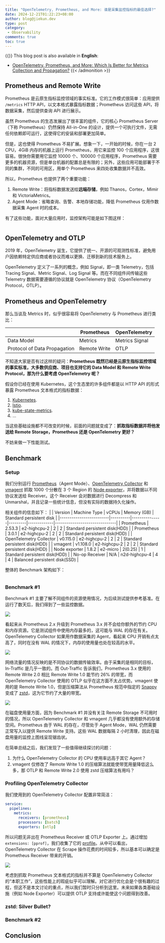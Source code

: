 ```yaml
---
title: "OpenTelemetry, Prometheus, and More: 谁是采集监控指标的最佳选择?"
date: 2024-12-21T01:22:23+08:00
author: blog@jiekun.dev
type: post
category: 
 - Observability
comments: true
toc: true
---
```


{{<admonition type=note title="Medium">}}
This blog post is also available in **English**: 
- [OpenTelemetry, Prometheus, and More: Which Is Better for Metrics Collection and Propagation?]()
{{< /admonition >}}

## Prometheus and Remote Write

Prometheus 是云原生指标监控领域的事实标准。它的工作模式很简单：应用提供 `/metrics` HTTP API，以文本格式暴露指标数据；Prometheus 访问这些 API，将数据采集，然后提供查询 API 进行展示。

虽然 Prometheus 的生态发展出了很丰富的组件，它的核心 Prometheus Server（下称 Prometheus）仍然保持 All-in-One 的设计，提供一个可执行文件，无需任何依赖即可运行，这使得它的安装和部署更加简单。

但是，这也使得 Prometheus 不易扩展。想象一下，一开始的时候，你在一台 2 CPU，4GiB 内存的机器上运行 Prometheus，用它来监控 100 个应用程序，这很容易。很快你需要用它监控 10000 个、100000 个应用程序，Prometheus 需要更多的机器资源，但是单台机器的配置总是有限的；另外，这些应用可能部署于不同的集群，不同的可用区，用单个 Prometheus 来四处收集数据并不高效。

所以，Prometheus 也提供了两个重要功能：
1. Remote Write：将指标数据发送给**远端存储**，例如 Thanos，Cortex，Mimir 和 VictoriaMetrics。
2. Agent Mode：省略查询、告警、本地存储功能，降低 Prometheus 仅用作数据采集 Agent 时的成本。

有了这些功能，面对大量应用时，监控架构可能是如下图这样：

![]()

## OpenTelemetry and OTLP

2019 年，OpenTelemetry 诞生，它提供了统一、开源的可观测性标准，避免用户因依赖特定供应商或者协议而难以更换、迁移到新的技术服务上。

OpenTelemetry 定义了一系列的概念，例如 Signal，即一类 Telemetry，包括 Tracing Signal、Metric Signal、Log Signal 等。而在不同组件间传输这些 Telemetry 数据需要遵循的协议就是 OpenTelemetry 协议（OpenTelemetry Protocol，OTLP）。

## Prometheus and OpenTelemetry

那么当谈及 Metrics 时，似乎很容易将 OpenTelemetry 与 Prometheus 进行类比：

|                              | Prometheus   | OpenTelemetry  |
|------------------------------|--------------|----------------|
| Data Model                   | Metrics      | Metrics Signal |
| Protocol of Data Propagation | Remote Write | OTLP           |

不知道大家是否有过这样的疑问：**Prometheus 既然已经是云原生指标监控领域的事实标准，大多数供应商、项目也支持它的 Data Model 和 Remote Write Protocol，那为什么要考虑 OpenTelemetry 呢？**

假设你已经在使用 Kubernetes，这个生态里的许多组件都是以 HTTP API 的形式暴露 Prometheus 文本格式的指标数据：
1. [Kubernetes](https://kubernetes.io/docs/reference/instrumentation/metrics/).
2. [Istio](https://istio.io/latest/docs/reference/config/metrics/).
3. [kube-state-metrics](https://github.com/kubernetes/kube-state-metrics).
4. ...

当这些基础设施都不可改变的时候，前面的问题就变成了：**抓取指标数据并将他发送给 Remote Storage，Prometheus 还是 OpenTelemetry 更好？**

不妨来做一下性能测试。

## Benchmark

### Setup

我们分别运行 [Prometheus](https://github.com/prometheus/prometheus)（Agent Mode）、[OpenTelemetry Collector](https://github.com/open-telemetry/opentelemetry-collector) 和 [vmagent](https://github.com/VictoriaMetrics/VictoriaMetrics/tree/master) 抓取 1000 个分散在 3 个 Region 的 [Node exporter](https://github.com/prometheus/node_exporter)，并将数据以不同协议发送给 Receiver。这个 Receiver 会对数据进行 Decompress 和 Unmarshal，并且记录一些统计信息，但没有实际的数据持久化操作。

相关组件的信息如下：
|                         | Version  | Machine Type  | vCPUs   | Memory (GB) | Standard persistent disk      |
|-------------------------|----------|---------------|---------|-------------|-------------------------------|
| Prometheus              | 2.53.3   | e2-highcpu-2  | 2       | 2           | Standard persistent disk(HDD) |
| Prometheus              | 3.0.1    | e2-highcpu-2  | 2       | 2           | Standard persistent disk(HDD) |
| OpenTelemetry Collector | v0.115.0 | e2-highcpu-2  | 2       | 2           | Standard persistent disk(HDD) |
| vmagent                 | v1.108.0 | e2-highcpu-2  | 2       | 2           | Standard persistent disk(HDD) |
| Node exporter           | 1.8.2    | e2-micro      | 2(0.25) | 1           | Standard persistent disk(HDD) |
| No-op Receiver          | N/A      | n2d-highcpu-4 | 4       | 4           | Balanced persistent disk(SSD) |

整体的 Benchmark 架构如下：

![]()

### Benchmark #1

Benchmark #1 主要了解不同组件的资源使用情况，为后续测试提供参考基准。在运行了数天后，我们得到了一些监控数据。

![](../202412-otlp-remote-write/benchmark-1-resource.png)

看起来从 Prometheus 2.x 升级到 Prometheus 3.x 并不会给你额外的节约 CPU 和内存资源。它是测试组件中使用内存最多的，这可能与 WAL 的存在有关。OpenTelemetry Collector 如果用作数据采集的 Agent，看起来 CPU 开销有点太高了，同时在没有 WAL 的情况下，内存的使用量也处在较高的水平。

![](../202412-otlp-remote-write/benchmark-1-traffic.png)

网络流量的情况反映的是不同协议的数据传输效率。由于采集的是相同的目标，In-Traffic 是几乎一致的。而 Out-Traffic 告诉我们，Prometheus 3.x 使用的 Remote Write 2.0 相比 Remote Write 1.0 能节约 26% 的带宽，而 OpenTelemetry Collector 使用的 OTLP 似乎在这方面不太占优势。vmagent 使用的是 Remote Write 1.0，但是压缩算法从 Prometheus 规范中指定的 [Snappy](https://github.com/google/snappy) 变成了 [zstd](https://github.com/valyala/gozstd)，这为它节约了大量的带宽。

![](../202412-otlp-remote-write/benchmark-1-disk.png)

在磁盘使用量方面，因为 Benchmark #1 并没有关注 Remote Storage 不可用时的情况，所以 OpenTelemetry Collector 和 vmagent 几乎都没有使用额外的存储空间。Prometheus 由于 WAL 的存在，尽管处于 Agent Mode，WAL 仍然需要正常写入以提供 Remote Write 支持。这些 WAL 数据每隔 2 小时清理，因此在磁盘用量的监控上图线呈现锯齿状。

在简单总结之后，我们发现了一些值得继续探讨的问题：
1. 为什么 OpenTelemetry Collector 的 CPU 使用率远高于其它 Agent？
2. vmagent 仅修改了 Remote Write 1.0 的压缩算法就能使带宽用量降低这么多，那 OTLP 和 Remote Write 2.0 使用 zstd 压缩算法有用吗？

### Profiling OpenTelemetry Collector
我们使用到的 OpenTelemetry Collector 配置非常简洁：

```yaml
service:
  pipelines:
    metrics:
      receivers: [prometheus]
      processors: [batch]
      exporters: [otlp]
```

所以问题无非出在 Prometheus Receiver 或 OTLP Exporter 上。通过增加 `extensions: [pprof]`，我们收集了它的 [profile](../202412-otlp-remote-write/otel-profile.prof)。从中可以看出，OpenTelemetry Collector 在 Scrape 操作花费的时间较多，所以基本可以确定是 Prometheus Receiver 带来的开销。

![](../202412-otlp-remote-write/otel-profile.jpg)

考虑到抓取 Prometheus 文本格式的指标并不算是 OpenTelemetry Collector 的“本职工作”，这些性能上的瑕疵似乎可以理解。对它进行优化会是个很有趣的过程，但这不是本文讨论的重点，所以我们暂时只分析到这里。未来如果各类基础设施（例如 Node Exporter）可以提供 OTLP 支持或许能使这个问题得到改善。

### zstd: Silver Bullet?

### Benchmark #2

## Conclusion